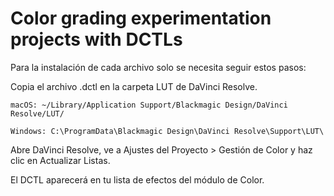 # Color grading experimentation projects with DCTLs


Para la instalación de cada archivo solo se necesita seguir estos pasos:

  Copia el archivo .dctl en la carpeta LUT de DaVinci Resolve.

    macOS: ~/Library/Application Support/Blackmagic Design/DaVinci Resolve/LUT/

    Windows: C:\ProgramData\Blackmagic Design\DaVinci Resolve\Support\LUT\

Abre DaVinci Resolve, ve a Ajustes del Proyecto > Gestión de Color y haz clic en Actualizar Listas.

El DCTL aparecerá en tu lista de efectos del módulo de Color.
